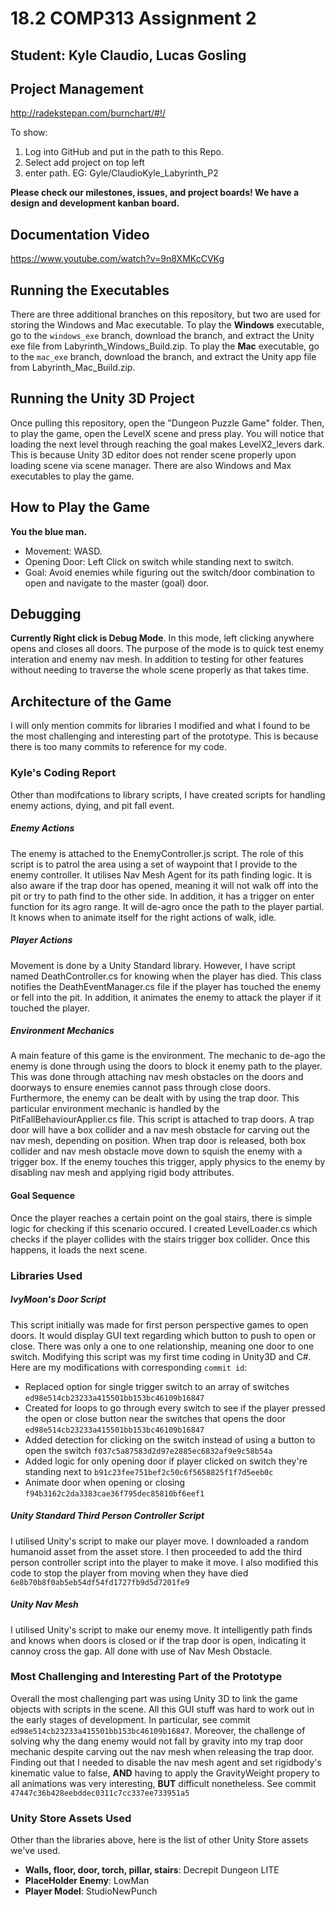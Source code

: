 # 18.2 COMP313 Assignment 2
## Student: Kyle Claudio, Lucas Gosling

## Project Management
http://radekstepan.com/burnchart/#!/

To show: 
1) Log into GitHub and put in the path to this Repo.
2) Select add project on top left
3) enter path. EG: Gyle/ClaudioKyle_Labyrinth_P2

**Please check our milestones, issues, and project boards! We have a design and development kanban board.**

## Documentation Video
https://www.youtube.com/watch?v=9n8XMKcCVKg

## Running the Executables
There are three additional branches on this repository, but two are used for storing the Windows and Mac executable. To play the **Windows** executable, go to the `windows_exe` branch, download the branch, and extract the Unity exe file from Labyrinth_Windows_Build.zip. To play the **Mac** executable, go to the `mac_exe` branch, download the branch, and extract the Unity app file from Labyrinth_Mac_Build.zip.

## Running the Unity 3D Project
Once pulling this repository, open the "Dungeon Puzzle Game" folder. Then, to play the game, open the LevelX scene and press play. You 
will notice that loading the next level through reaching the goal makes LevelX2_levers dark. This is because Unity 3D editor does not 
render scene properly upon loading scene via scene manager. There are also Windows and Max executables to play the game.

## How to Play the Game
**You the blue man.**
* Movement: WASD.
* Opening Door: Left Click on switch while standing next to switch.
* Goal: Avoid enemies while figuring out the switch/door combination to open and navigate to the master (goal) door.

## Debugging
**Currently Right click is Debug Mode**. In this mode, left clicking anywhere opens and closes all doors. The purpose of the mode is to quick test enemy interation and enemy nav mesh. In addition to testing for other features without needing to traverse the whole scene properly as that takes time.

## Architecture of the Game
I will only mention commits for libraries I modified and what I found to be the most challenging and interesting part of the prototype. This is because there is too many commits to reference for my code.

### Kyle's Coding Report
Other than modifcations to library scripts, I have created scripts for handling enemy actions, dying, and pit fall event.

##### Enemy Actions
The enemy is attached to the EnemyController.js script. The role of this script is to patrol the area using a set of waypoint
that I provide to the enemy controller. It utilises  Nav Mesh Agent for its path finding logic. It is also aware if the 
trap door has opened, meaning it will not walk off into the pit or try to path find to the other side. In addition, it 
has a trigger on enter function for its agro range. It will de-agro once the path to the player partial. It knows when to 
animate itself for the right actions of walk, idle.

##### Player Actions
Movement is done by a Unity Standard library. However, I have script named DeathController.cs for knowing when the player has died. 
This class notifies the DeathEventManager.cs file if the player has touched the enemy or fell into the pit. In addition, it animates 
the enemy to attack the player if it touched the player.

##### Environment Mechanics
A main feature of this game is the environment. The mechanic to de-ago the enemy is done through using the doors to block it enemy 
path to the player. This was done through attaching nav mesh obstacles on the doors and doorways to ensure enemies cannot 
pass through close doors. Furthermore, the enemy can be dealt with by using the trap door. This particular environment mechanic is 
handled by the PitFallBehaviourApplier.cs file. This script is attached to trap doors. A trap door will have a box collider and a nav mesh obstacle for carving out the nav mesh, depending on position. When trap door is released, both box collider and nav mesh obstacle move down to squish the enemy with a trigger box. If the enemy touches this trigger, apply physics to the enemy by disabling nav mesh and applying rigid body attributes.

#### Goal Sequence
Once the player reaches a certain point on the goal stairs, there is simple logic for checking if this scenario occured. I created 
LevelLoader.cs which checks if the player collides with the stairs trigger box collider. Once this happens, it loads the next 
scene.


### Libraries Used
##### IvyMoon's Door Script
This script initially was made for first person perspective games to open doors. It would display GUI text regarding which button to
push to open or close. There was only a one to one relationship, meaning one door to one switch. Modifying this script was my first time coding in Unity3D and C#. Here are my modifications with corresponding `commit id`:

* Replaced option for single trigger switch to an array of switches `ed98e514cb23233a415501bb153bc46109b16847`
* Created for loops to go through every switch to see if the player pressed the open or close button near the switches that opens the door `ed98e514cb23233a415501bb153bc46109b16847`
* Added detection for clicking on the switch instead of using a button to open the switch `f037c5a87583d2d97e2885ec6832af9e9c58b54a`
* Added logic for only opening door if player clicked on switch they're standing next to `b91c23fee751bef2c50c6f5658825f1f7d5eeb0c`
* Animate door when opening or closing `f94b3162c2da3383cae36f795dec85810bf6eef1`

##### Unity Standard Third Person Controller Script
I utilised Unity's script to make our player move. I downloaded a random humanoid asset from the asset store. I then
proceeded to add the third person controller script into the player to make it move. I also modified this code to 
stop the player from moving when they have died `6e8b70b8f0ab5eb54df54fd1727fb9d5d7201fe9`

##### Unity Nav Mesh
I utilised Unity's script to make our enemy move. It intelligently path finds and knows when doors is closed or if the 
trap door is open, indicating it cannoy cross the gap. All done with use of Nav Mesh Obstacle.

### Most Challenging and Interesting Part of the Prototype
Overall the most challenging part was using Unity 3D to link the game objects with scripts in the scene. All this GUI stuff 
was hard to work out in the early stages of development. In particular, see commit `ed98e514cb23233a415501bb153bc46109b16847`. 
Moreover, the challenge of solving why the dang enemy would not fall by gravity into my trap door mechanic despite carving out the nav 
mesh when releasing the trap door. Finding out that I needed to disable the nav mesh agent and set rigidbody's kinematic 
value to false, **AND** having to apply the GravityWeight propery to all animations was very interesting, **BUT** difficult nonetheless.
See commit `47447c36b428eebddec0311c7cc337ee733951a5`

### Unity Store Assets Used
Other than the libraries above, here is the list of other Unity Store assets we've used.
* **Walls, floor, door, torch, pillar, stairs**: Decrepit Dungeon LITE
* **PlaceHolder Enemy**: LowMan
* **Player Model**: StudioNewPunch
